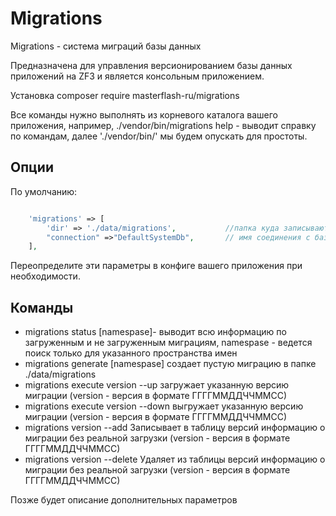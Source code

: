 # Migrations
 Migrations - система миграций базы данных

Предназначена для управления версионированием базы данных приложений на ZF3 и является консольным приложением.

Установка composer require masterflash-ru/migrations

Все команды нужно выполнять из корневого каталога вашего приложения, например, ./vendor/bin/migrations help - выводит справку по командам, далее 
'./vendor/bin/' мы будем опускать для простоты.

## Опции
По умолчанию:
```php

    'migrations' => [
        'dir' => './data/migrations',           //папка куда записываются файлы новых миграций
        "connection" =>"DefaultSystemDb",       // имя соединения с базой из конфига вашего приложения
    ],
```
Переопределите эти параметры в конфиге вашего приложения при необходимости.

## Команды
- migrations status [namespase]- выводит всю информацию по загруженным и не загруженным миграциям, namespase - ведется поиск только для указанного пространства имен
- migrations generate [namespase]  создает пустую миграцию в папке ./data/migrations
- migrations execute version --up  загружает указанную версию миграции (version - версия в формате ГГГГММДДЧЧММСС)
- migrations execute version --down  выгружает указанную версию миграции (version - версия в формате ГГГГММДДЧЧММСС)
- migrations version --add Записывает в таблицу версий информацию о миграции без реальной загрузки (version - версия в формате ГГГГММДДЧЧММСС)
- migrations version --delete Удаляет из таблицы версий информацию о миграции без реальной загрузки (version - версия в формате ГГГГММДДЧЧММСС)

Позже будет описание дополнительных параметров